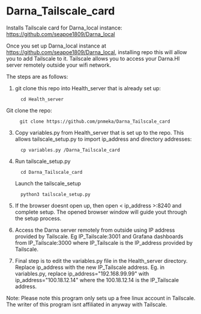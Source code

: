 # Darna_Tailscale_card
Installs Tailscale card for Darna_local instance: https://github.com/seapoe1809/Darna_local

Once you set up Darna_local instance at https://github.com/seapoe1809/Darna_local, installing repo this will allow you to add Tailscale to it. Tailscale allows you to access your Darna.HI server remotely outside your wifi network.

The steps are as follows:
1. git clone this repo into Health_server that is already set up:
   
         cd Health_server
Git clone the repo:

         git clone https://github.com/pnmeka/Darna_Tailscale_card


3. Copy variables.py from Health_server that is set up to the repo. This allows tailscale_setup.py to import ip_address and directory addresses:

         cp variables.py /Darna_Tailscale_card

4. Run tailscale_setup.py
   
         cd Darna_Tailscale_card
   Launch the tailscale_setup
   
         python3 tailscale_setup.py

6. If the browser doesnt open up, then open < ip_address >:8240 and complete setup. The opened browser window will guide yout through the setup process.

7. Access the Darna server remotely from outside using IP address provided by Tailscale. Eg IP_Tailscale:3001 and Grafana dashboards from IP_Tailscale:3000 where IP_Tailscale is the IP_address provided by Tailscale.

8. Final step is to edit the variables.py file in the Health_server directory. Replace ip_address with the new IP_Tailscale address.
   Eg. in variables.py, replace ip_address="192.168.99.99" with ip_address="100.18.12.14" where the 100.18.12.14 is the IP_Tailscale address.


Note:
Please note this program only sets up a free linux account in Tailscale. The writer of this program isnt affiliated in anyway with Tailscale.
